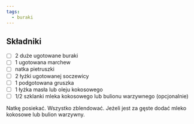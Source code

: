 ```yaml
---
tags:
  - buraki
---
```

## Składniki

* [ ] 2 duże ugotowane buraki
* [ ] 1 ugotowana marchew
* [ ] natka pietruszki
* [ ] 2 łyżki ugotowanej soczewicy
* [ ] 1 podgotowana gruszka
* [ ] 1 łyżka masła lub oleju kokosowego
* [ ] 1/2 szklanki mleka kokosowego lub bulionu warzywnego (opcjonalnie)

Natkę posiekać. Wszystko zblendować. Jeżeli jest za gęste dodać mleko kokosowe lub bulion warzywny.
